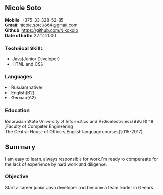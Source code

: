 ## Nicole Soto ##

**<p>Mobile:** +375-33-328-52-85<br> 
**Gmail:** nicole.soto0864@gmail.com <br>
**Github:** https://github.com/Nikokolo<br>
**Date of birth:** 22.12.2000</p>

### <p>Technical Skills ###
<ul>
<li>Java(Junior Developer)<br>
<li>HTML and CSS<br></p>
</ul>

### <p>Languages ###
<li>Russian(native)<br>
<li>English(B2)<br>
<li>German(A2)<br></p>

### Education ###
<p>Belarusian State University of Informatics and Radioelectronics(BSUIR)'18 ,Faculty of Computer Engineering<br>
The Central House of Officers,English language courses(2015-2017)<br></p>

## Summary ##
<p>I am easy to learn, always responsible for work.I'm ready to compensate for the lack of experience by hard work and  diligence.</p>

### Objective ###
<p>Start a career junior Java developer and become a team leader in 6 years</p>
